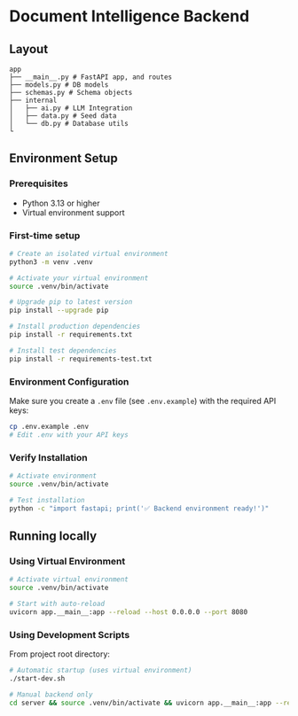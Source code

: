 # Document Intelligence Backend

## Layout



```
app
├── __main__.py # FastAPI app, and routes
├── models.py # DB models
├── schemas.py # Schema objects
├── internal
│   ├── ai.py # LLM Integration
│   ├── data.py # Seed data
│   └── db.py # Database utils
└
```

## Environment Setup

### Prerequisites
- Python 3.13 or higher
- Virtual environment support

### First-time setup

```sh
# Create an isolated virtual environment
python3 -m venv .venv

# Activate your virtual environment
source .venv/bin/activate

# Upgrade pip to latest version
pip install --upgrade pip

# Install production dependencies
pip install -r requirements.txt

# Install test dependencies
pip install -r requirements-test.txt
```

### Environment Configuration
Make sure you create a `.env` file (see `.env.example`) with the required API keys:
```bash
cp .env.example .env
# Edit .env with your API keys
```

### Verify Installation
```sh
# Activate environment
source .venv/bin/activate

# Test installation
python -c "import fastapi; print('✅ Backend environment ready!')"
```

## Running locally

### Using Virtual Environment
```sh
# Activate virtual environment
source .venv/bin/activate

# Start with auto-reload
uvicorn app.__main__:app --reload --host 0.0.0.0 --port 8080
```

### Using Development Scripts
From project root directory:
```sh
# Automatic startup (uses virtual environment)
./start-dev.sh

# Manual backend only
cd server && source .venv/bin/activate && uvicorn app.__main__:app --reload
```

